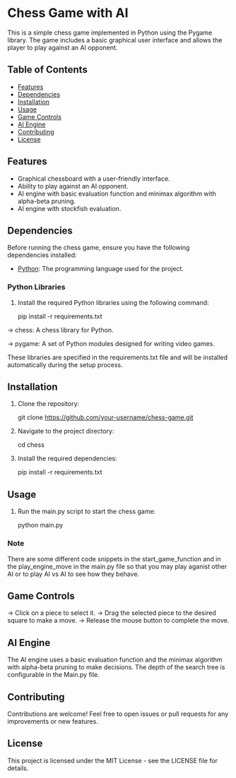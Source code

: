 # Chess Game with AI

This is a simple chess game implemented in Python using the Pygame library. The game includes a basic graphical user interface and allows the player to play against an AI opponent.

## Table of Contents

- [Features](#features)
- [Dependencies](#dependencies)
- [Installation](#installation)
- [Usage](#usage)
- [Game Controls](#game-controls)
- [AI Engine](#ai-engine)
- [Contributing](#contributing)
- [License](#license)

## Features

- Graphical chessboard with a user-friendly interface.
- Ability to play against an AI opponent.
- AI engine with basic evaluation function and minimax algorithm with alpha-beta pruning.
- AI engine with stockfish evaluation.

## Dependencies

Before running the chess game, ensure you have the following dependencies installed:

- [Python](https://www.python.org/downloads/): The programming language used for the project.

### Python Libraries

1. Install the required Python libraries using the following command:

   pip install -r requirements.txt

-> chess: A chess library for Python.

-> pygame: A set of Python modules designed for writing video games.

These libraries are specified in the requirements.txt file and will be installed automatically during the setup process.

## Installation

1. Clone the repository:

   git clone https://github.com/your-username/chess-game.git

2. Navigate to the project directory:

   cd chess

3. Install the required dependencies:

   pip install -r requirements.txt

## Usage

1. Run the main.py script to start the chess game:

   python main.py

### Note

There are some different code snippets in the start_game_function and in the play_engine_move in the main.py file so that you may play aganist other AI or to play AI vs AI to see how they behave.

## Game Controls

-> Click on a piece to select it.
-> Drag the selected piece to the desired square to make a move.
-> Release the mouse button to complete the move.

## AI Engine

The AI engine uses a basic evaluation function and the minimax algorithm with alpha-beta pruning to make decisions.
The depth of the search tree is configurable in the Main.py file.

## Contributing

Contributions are welcome! Feel free to open issues or pull requests for any improvements or new features.

## License

This project is licensed under the MIT License - see the LICENSE file for details.
